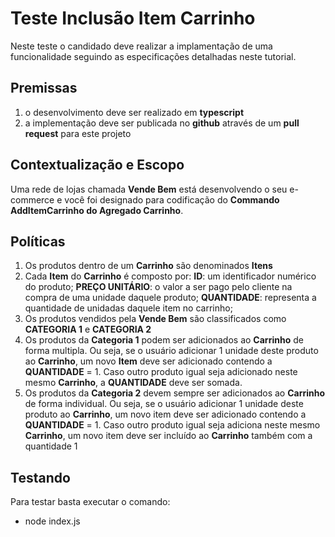 # Teste Inclusão Item Carrinho

Neste teste o candidado deve realizar a implamentação de uma funcionalidade seguindo as especificações detalhadas neste tutorial.


## Premissas
1. o desenvolvimento deve ser realizado em **typescript**
1. a implementação deve ser publicada no **github** através de um **pull request** para este projeto


## Contextualização e Escopo

  Uma rede de lojas chamada **Vende Bem** está desenvolvendo o seu e-commerce e você foi designado para codificação do **Commando AddItemCarrinho do Agregado Carrinho**.

## Políticas

1. Os produtos dentro de um **Carrinho** são denominados **Itens**
1. Cada **Item** do **Carrinho** é composto por: **ID**: um identificador numérico do produto; **PREÇO UNITÁRIO**: o valor a ser pago pelo cliente na compra de uma unidade daquele produto; **QUANTIDADE**: representa a quantidade de unidadas daquele item no carrinho;
1. Os produtos vendidos pela **Vende Bem** são classificados como **CATEGORIA 1** e **CATEGORIA 2**
1. Os produtos da **Categoria 1** podem ser adicionados ao **Carrinho** de forma multipla. Ou seja, se o usuário adicionar 1 unidade deste produto ao **Carrinho**, um novo **Item** deve ser adicionado contendo a **QUANTIDADE** = 1. Caso outro produto igual seja adicionado neste mesmo **Carrinho**, a **QUANTIDADE** deve ser somada.
1. Os produtos da **Categoria 2** devem sempre ser adicionados ao **Carrinho** de forma individual. Ou seja, se o usuário adicionar 1 unidade deste produto ao **Carrinho**, um novo item deve ser adicionado contendo a **QUANTIDADE** = 1. Caso outro produto igual seja adiciona neste mesmo **Carrinho**, um novo item deve ser incluído ao **Carrinho** também com a quantidade 1

## Testando

Para testar basta executar o comando:

- node index.js